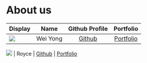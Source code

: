 # About us

Display |   Name   |             Github Profile              | Portfolio 
--------|:--------:|:---------------------------------------:|:---------:
![](https://via.placeholder.com/100.png?text=Photo) | Wei Yong | [Github](https://github.com/whalesyong) | [Portfolio](whalesyong)

![](https://via.placeholder.com/100.png?text=Photo) | Royce | [Github](https://github.com/roycecodes) | [Portfolio](docs/team/johndoe.md)

